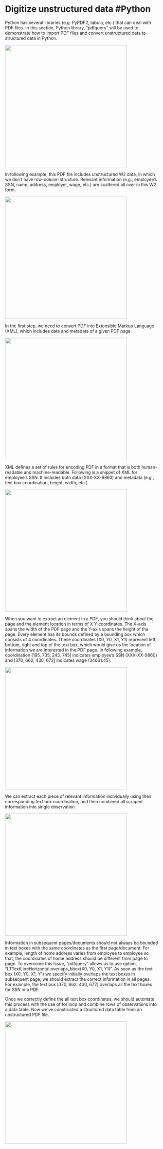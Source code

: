 # Digitize unstructured data #Python

<p>Python has several libraries (e.g. PyPDF2, tabula, etc.) that can deal with PDF files. In this section, Python library, “pdfquery” will be used to demonstrate how to import PDF files and convert unstructured data to structured data in Python.</p>

<img src="https://github.com/aaronzhuclover/master/blob/master/Digitize unstructured data #Python/images/image1.PNG" height="400"/>

<p>In following example, this PDF file includes unstructured W2 data, in which we don’t have row-column structure. Relevant information (e.g., employee’s SSN, name, address, employer, wage, etc.) are scattered all over in this W2 form.</p>

<img src="https://github.com/aaronzhuclover/master/blob/master/Digitize unstructured data #Python/images/image2.PNG" height="400"/>

<p>In the first step, we need to convert PDF into Extensible Markup Language (XML), which includes data and metadata of a given PDF page.</p>

<img src="https://github.com/aaronzhuclover/master/blob/master/Digitize unstructured data #Python/images/image3.PNG" height="400"/>

<p>XML defines a set of rules for encoding PDF in a format that is both human-readable and machine-readable. Following is a snippet of XML for employee’s SSN. It includes both data (XXX-XX-9860) and metadata (e.g., text box coordination, height, width, etc.)</p>

<img src="https://github.com/aaronzhuclover/master/blob/master/Digitize unstructured data #Python/images/image4.PNG" height="400"/>

<p>When you want to extract an element in a PDF, you should think about the page and the element location in terms of X-Y coordinates. The X-axis spans the width of the PDF page and the Y-axis spans the height of the page. Every element has its bounds defined by a bounding box which consists of 4 coordinates. These coordinates (X0, Y0, X1, Y1) represent left, bottom, right and top of the text box, which would give us the location of information we are interested in the PDF page. In following example, coordination [195, 735, 243, 745] indicates employee’s SSN (XXX-XX-9860) and [370, 662, 430, 672] indicates wage (34661.45). </p>

<img src="https://github.com/aaronzhuclover/master/blob/master/Digitize unstructured data #Python/images/image5.PNG" height="400"/>

<p>We can extract each piece of relevant information individually using their corresponding text box coordination, and then combined all scraped information into single observation.</p>

<img src="https://github.com/aaronzhuclover/master/blob/master/Digitize unstructured data #Python/images/image6.PNG" height="400"/>

<p>Information in subsequent pages/documents should not always be bounded in text boxes with the same coordinates as the first page/document. For example, length of home address varies from employee to employee so that, the coordinates of home address should be different from page to page. To overcome this issue, “pdfquery” allows us to use option, “LTTextLineHorizontal:overlaps_bbox(X0, Y0, X1, Y1)”. As soon as the text box (X0, Y0, X1, Y1) we specify initially overlaps the text boxes in subsequent page, we should extract the correct information in all pages. For example, the text box [370, 662, 430, 672] overlaps all the text boxes for SSN in a PDF. </p>

<p>Once we correctly define the all text box coordinates, we should automate this process with the use of for loop and combine rows of observations into a data table. Now we’ve constructed a structured data table from an unstructured PDF file.</p>

<img src="https://github.com/aaronzhuclover/master/blob/master/Digitize unstructured data #Python/images/image7.PNG" height="400"/>
